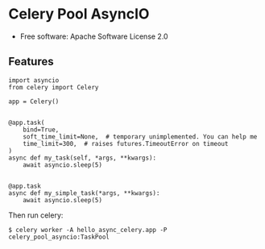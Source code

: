 Celery Pool AsyncIO
===============

* Free software: Apache Software License 2.0

Features
--------


```
import asyncio
from celery import Celery

app = Celery()


@app.task(
    bind=True,
    soft_time_limit=None,  # temporary unimplemented. You can help me
    time_limit=300,  # raises futures.TimeoutError on timeout
)
async def my_task(self, *args, **kwargs):
    await asyncio.sleep(5)


@app.task
async def my_simple_task(*args, **kwargs):
    await asyncio.sleep(5)
```

Then run celery:

```
$ celery worker -A hello_async_celery.app -P celery_pool_asyncio:TaskPool
```

